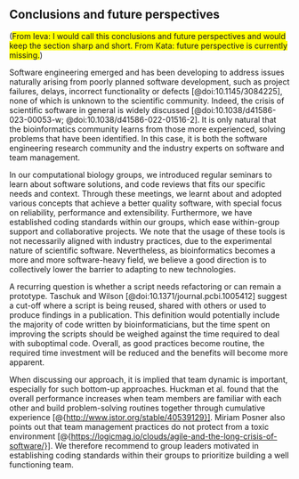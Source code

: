 ## Conclusions and future perspectives ##
(<span style="background-color: yellow">From Ieva: I would call this conclusions and future perspectives and would keep the section sharp and short. From Kata: future perspective is currently missing.</span>)

Software engineering emerged and has been developing to address issues naturally arising from poorly planned software development, such as project failures, delays, incorrect functionality or defects [@doi:10.1145/3084225], none of which is unknown to the scientific community.
Indeed, the crisis of scientific software in general is widely discussed [@doi:10.1038/d41586-023-00053-w; @doi:10.1038/d41586-022-01516-2].
It is only natural that the bioinformatics community learns from those more experienced, solving problems that have been identified.
In this case, it is both the software engineering research community and the industry experts on software and team management.

In our computational biology groups, we introduced regular seminars to learn about software solutions, and code reviews that fits our specific needs and context.
Through these meetings, we learnt about and adopted various concepts that achieve a better quality software, with special focus on reliability, performance and extensibility.
Furthermore, we have established coding standards within our groups, which ease within-group support and collaborative projects.
We note that the usage of these tools is not necessarily aligned with industry practices, due to the experimental nature of scientific software.
Nevertheless, as bioinformatics becomes a more and more software-heavy field, we believe a good direction is to collectively lower the barrier to adapting to new technologies.

A recurring question is whether a script needs refactoring or can remain a prototype.
Taschuk and Wilson [@doi:10.1371/journal.pcbi.1005412] suggest a cut-off where a script is being reused, shared with others or used to produce findings in a publication.
This definition would potentially include the majority of code written by bioinformaticians, but the time spent on improving the scripts should be weighed against the time required to deal with suboptimal code.
Overall, as good practices become routine, the required time investment will be reduced and the benefits will become more apparent.

When discussing our approach, it is implied that team dynamic is important, especially for such bottom-up approaches.
Huckman et al. found that the overall performance increases when team members are familiar with each other and build problem-solving routines together through cumulative experience [@{http://www.jstor.org/stable/40539129}].
Miriam Posner also points out that team management practices do not protect from a toxic environment [@{https://logicmag.io/clouds/agile-and-the-long-crisis-of-software/}].
We therefore recommend to group leaders motivated in establishing coding standards within their groups to prioritize building a well functioning team.
